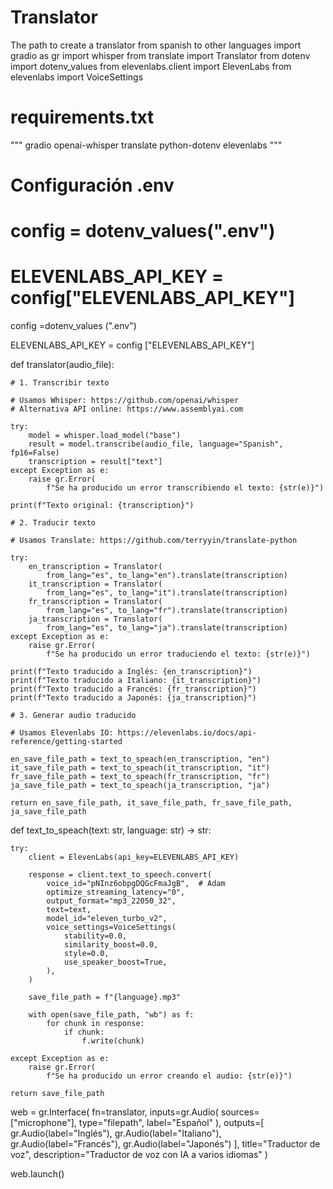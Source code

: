 # Translator
The path to create a translator from spanish to other languages
import gradio as gr
import whisper
from translate import Translator
from dotenv import dotenv_values
from elevenlabs.client import ElevenLabs
from elevenlabs import VoiceSettings

# requirements.txt
"""
gradio
openai-whisper
translate
python-dotenv
elevenlabs
"""

# Configuración .env
# config = dotenv_values(".env")
# ELEVENLABS_API_KEY = config["ELEVENLABS_API_KEY"]
config =dotenv_values (".env")

ELEVENLABS_API_KEY = config ["ELEVENLABS_API_KEY"]


def translator(audio_file):

    # 1. Transcribir texto

    # Usamos Whisper: https://github.com/openai/whisper
    # Alternativa API online: https://www.assemblyai.com

    try:
        model = whisper.load_model("base")
        result = model.transcribe(audio_file, language="Spanish", fp16=False)
        transcription = result["text"]
    except Exception as e:
        raise gr.Error(
            f"Se ha producido un error transcribiendo el texto: {str(e)}")

    print(f"Texto original: {transcription}")

    # 2. Traducir texto

    # Usamos Translate: https://github.com/terryyin/translate-python

    try:
        en_transcription = Translator(
            from_lang="es", to_lang="en").translate(transcription)
        it_transcription = Translator(
            from_lang="es", to_lang="it").translate(transcription)
        fr_transcription = Translator(
            from_lang="es", to_lang="fr").translate(transcription)
        ja_transcription = Translator(
            from_lang="es", to_lang="ja").translate(transcription)
    except Exception as e:
        raise gr.Error(
            f"Se ha producido un error traduciendo el texto: {str(e)}")

    print(f"Texto traducido a Inglés: {en_transcription}")
    print(f"Texto traducido a Italiano: {it_transcription}")
    print(f"Texto traducido a Francés: {fr_transcription}")
    print(f"Texto traducido a Japonés: {ja_transcription}")

    # 3. Generar audio traducido

    # Usamos Elevenlabs IO: https://elevenlabs.io/docs/api-reference/getting-started

    en_save_file_path = text_to_speach(en_transcription, "en")
    it_save_file_path = text_to_speach(it_transcription, "it")
    fr_save_file_path = text_to_speach(fr_transcription, "fr")
    ja_save_file_path = text_to_speach(ja_transcription, "ja")

    return en_save_file_path, it_save_file_path, fr_save_file_path, ja_save_file_path


def text_to_speach(text: str, language: str) -> str:

    try:
        client = ElevenLabs(api_key=ELEVENLABS_API_KEY)

        response = client.text_to_speech.convert(
            voice_id="pNInz6obpgDQGcFmaJgB",  # Adam
            optimize_streaming_latency="0",
            output_format="mp3_22050_32",
            text=text,
            model_id="eleven_turbo_v2",
            voice_settings=VoiceSettings(
                stability=0.0,
                similarity_boost=0.0,
                style=0.0,
                use_speaker_boost=True,
            ),
        )

        save_file_path = f"{language}.mp3"

        with open(save_file_path, "wb") as f:
            for chunk in response:
                if chunk:
                    f.write(chunk)

    except Exception as e:
        raise gr.Error(
            f"Se ha producido un error creando el audio: {str(e)}")

    return save_file_path


web = gr.Interface(
    fn=translator,
    inputs=gr.Audio(
        sources=["microphone"],
        type="filepath",
        label="Español"
    ),
    outputs=[
        gr.Audio(label="Inglés"),
        gr.Audio(label="Italiano"),
        gr.Audio(label="Francés"),
        gr.Audio(label="Japonés")
    ],
    title="Traductor de voz",
    description="Traductor de voz con IA a varios idiomas"
)

web.launch()
